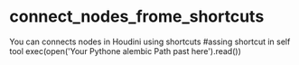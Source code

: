 # connect_nodes_frome_shortcuts
You can connects nodes in Houdini using shortcuts
#assing shortcut in self tool
exec(open('Your Pythone alembic Path past here').read())
